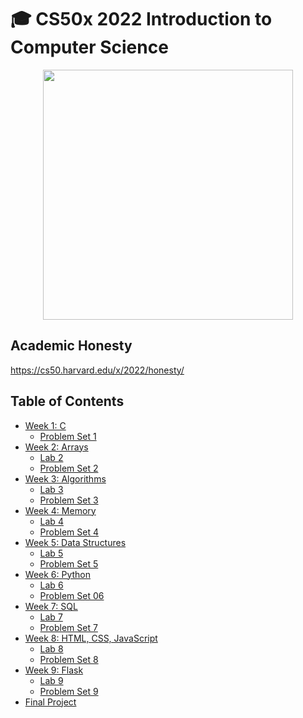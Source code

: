 # 🎓 CS50x 2022 Introduction to Computer Science

<p align="center">
	<img src="https://user-images.githubusercontent.com/93353925/215539945-c015226e-f153-41ca-97c8-80a69fac3267.jpg" width="400" />
</p>

## Academic Honesty
https://cs50.harvard.edu/x/2022/honesty/
## Table of Contents
- [Week 1: C](week1/)
  - [Problem Set 1](week1/pset1)
- [Week 2: Arrays](week2/)
  - [Lab 2](week2/lab2)
  - [Problem Set 2](week2/pset2)
- [Week 3: Algorithms](week3/)
  - [Lab 3](week3/lab3)
  - [Problem Set 3](week3/pset3)
- [Week 4: Memory](week4/)
  - [Lab 4](week4/lab4)
  - [Problem Set 4](week4/pset4)
- [Week 5: Data Structures](week5)
  - [Lab 5](week5/pset5)
  - [Problem Set 5](week5/pset5)
- [Week 6: Python](week6/)
  - [Lab 6](week6/lab6)
  - [Problem Set 06](week6/pset6)
- [Week 7: SQL](week7/)
  - [Lab 7](week7/lab7)
  - [Problem Set 7](week7/pset7)
- [Week 8: HTML, CSS, JavaScript](week8)
  - [Lab 8](week8/lab8)
  - [Problem Set 8](week8/pset8)
- [Week 9: Flask](week9/)
  - [Lab 9](week9/lab9)
  - [Problem Set 9](week9/pset9)
- [Final Project](https://github.com/e-vakker/magic-8)
